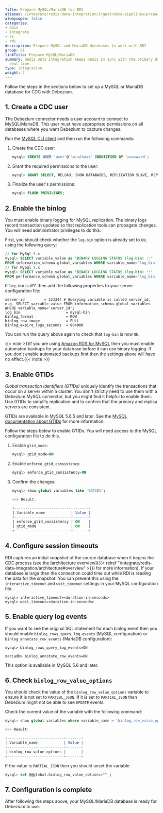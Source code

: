 ```yaml
---
Title: Prepare MySQL/MariaDB for RDI
aliases: /integrate/redis-data-integration/ingest/data-pipelines/prepare-dbs/my-sql-mariadb/
alwaysopen: false
categories:
- docs
- integrate
- rs
- rdi
description: Prepare MySQL and MariaDB databases to work with RDI
group: di
linkTitle: Prepare MySQL/MariaDB
summary: Redis Data Integration keeps Redis in sync with the primary database in near
  real time.
type: integration
weight: 2
---
```


Follow the steps in the sections below to set up a MySQL or MariaDB
database for CDC with Debezium.

## 1. Create a CDC user

The Debezium connector needs a user account to connect to MySQL/MariaDB. This
user must have appropriate permissions on all databases where you want Debezium
to capture changes.

Run the [MySQL CLI client](https://dev.mysql.com/doc/refman/8.3/en/mysql.html)
and then run the following commands:

1.  Create the CDC user:

    ```sql
    mysql> CREATE USER 'user'@'localhost' IDENTIFIED BY 'password';
    ```

1.  Grant the required permissions to the user:

    ```sql
    mysql> GRANT SELECT, RELOAD, SHOW DATABASES, REPLICATION SLAVE, REPLICATION CLIENT ON *.* TO 'user' IDENTIFIED BY 'password';
    ```

1.  Finalize the user's permissions:

    ```sql
    mysql> FLUSH PRIVILEGES;
    ```

## 2. Enable the binlog

You must enable binary logging for MySQL replication. The binary logs record transaction
updates so that replication tools can propagate changes. You will need administrator
privileges to do this.

First, you should check whether the `log-bin` option is already set to `ON`, using
the following query:

```sql
// for MySql 5.x
mysql> SELECT variable_value as "BINARY LOGGING STATUS (log-bin) ::"
FROM information_schema.global_variables WHERE variable_name='log_bin';
// for MySql 8.x
mysql> SELECT variable_value as "BINARY LOGGING STATUS (log-bin) ::"
FROM performance_schema.global_variables WHERE variable_name='log_bin';
```

If `log-bin` is `OFF` then add the following properties to your
server configuration file:

```
server-id         = 223344 # Querying variable is called server_id, e.g. SELECT variable_value FROM information_schema.global_variables WHERE variable_name='server_id';
log_bin                     = mysql-bin
binlog_format               = ROW
binlog_row_image            = FULL
binlog_expire_logs_seconds  = 864000
```

You can run the query above again to check that `log-bin` is now `ON`.

{{< note >}}If you are using [Amazon RDS for MySQL](https://aws.amazon.com/rds/mysql/) then
you must enable automated backups for your database before it can use binary logging.
If you don't enable automated backups first then the settings above will have no
effect.{{< /note >}}

## 3. Enable GTIDs

*Global transaction identifiers (GTIDs)* uniquely identify the transactions that occur
on a server within a cluster. You don't strictly need to use them with a Debezium MySQL
connector, but you might find it helpful to enable them.
Use GTIDs to simplify replication and to confirm that the primary and replica servers are
consistent.

GTIDs are available in MySQL 5.6.5 and later. See the
[MySQL documentation about GTIDs](https://dev.mysql.com/doc/refman/8.0/en/replication-options-gtids.html#option_mysqld_gtid-mode) for more information.

Follow the steps below to enable GTIDs. You will need access to the MySQL configuration file
to do this.

1.  Enable `gtid_mode`:

    ```sql
    mysql> gtid_mode=ON
    ```

1.  Enable `enforce_gtid_consistency`:

    ```sql
    mysql> enforce_gtid_consistency=ON
    ```

1.  Confirm the changes:

    ```sql
    mysql> show global variables like '%GTID%';
    
    >>> Result:

    +--------------------------+-------+
    | Variable_name            | Value |
    +--------------------------+-------+
    | enforce_gtid_consistency | ON    |
    | gtid_mode                | ON    |
    +--------------------------+-------+
    ```

## 4. Configure session timeouts

RDI captures an initial *snapshot* of the source database when it begins
the CDC process (see the
[architecture overview]({{< relref "/integrate/redis-data-integration/architecture#overview" >}})
for more information). If your database is large then the connection could time out
while RDI is reading the data for the snapshot. You can prevent this using the
`interactive_timeout` and `wait_timeout` settings in your MySQL configuration file:

```
mysql> interactive_timeout=<duration-in-seconds>
mysql> wait_timeout=<duration-in-seconds>
```

## 5. Enable query log events

If you want to see the original SQL statement for each binlog event then you should
enable `binlog_rows_query_log_events` (MySQL configuration) or
`binlog_annotate_row_events` (MariaDB configuration):

```
mysql> binlog_rows_query_log_events=ON

mariadb> binlog_annotate_row_events=ON
```

This option is available in MySQL 5.6 and later.

## 6. Check `binlog_row_value_options`

You should check the value of the `binlog_row_value_options` variable
to ensure it is not set to `PARTIAL_JSON`. If it *is* set to
`PARTIAL_JSON` then Debezium might not be able to see `UPDATE` events.

Check the current value of the variable with the following command:

```sql
mysql> show global variables where variable_name = 'binlog_row_value_options';

>>> Result:

+--------------------------+-------+
| Variable_name            | Value |
+--------------------------+-------+
| binlog_row_value_options |       |
+--------------------------+-------+
```

If the value is `PARTIAL_JSON` then you should unset the variable:

```sql
mysql> set @@global.binlog_row_value_options="" ;
```

## 7. Configuration is complete

After following the steps above, your MySQL/MariaDB database is ready
for Debezium to use.
